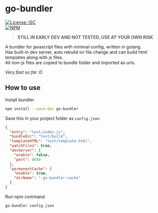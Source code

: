 # go-bundler
[![License: ISC](https://img.shields.io/badge/License-ISC-blue.svg)](https://www.isc.org/downloads/software-support-policy/isc-license/)    
[![NPM](https://nodei.co/npm/go-bundler.png)](https://npmjs.org/package/go-bundler)    
> **STILL IN EARLY DEV AND NOT TESTED, USE AT YOUR OWN RISK**

A bundler for javascript files with minimal config, written in golang.    
Has built-in dev server, auto rebuild on file change and can build html templates along with js files.    
All non-js files are copied to bundle folder and imported as urls.    

*Very fast so far :D*

## How to use
Install bundler
```bash
npm install --save-dev go-bundler
```

Save this in your project folder as `config.json`:
```json
{
  "entry": "test/index.js",
  "bundleDir": "test/build",
  "templateHTML": "test/template.html",
  "watchFiles": true,
  "devServer": {
    "enable": false,
    "port": 8080
  },
  "permanentCache": {
    "enable": true,
    "dirName": ".go-bundler-cache"
  }
}
```

Run npm command 
```bash
go-bundler config.json
```
